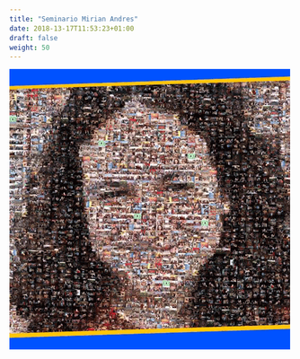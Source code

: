 ```yaml
---
title: "Seminario Mirian Andres"
date: 2018-13-17T11:53:23+01:00
draft: false
weight: 50
---
```

<a href="https://seminariomirianandres.unirioja.es">![Seminario Mirian Andres](/img/mirianandres.png)</a>

<div class="social">
<a href="https://seminariomirianandres.unirioja.es">
<i class="fa fa-globe"></i>
</a>

<a href="mail:seminariomirianandres+subscribe@googlegroups.com">
    <i class="fa fa-globe"></i>
  </a>
</div>
